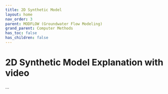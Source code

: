 ```yaml
---
title: 2D Synthetic Model
layout: home
nav_order: 3
parent: MODFLOW (Groundwater Flow Modeling)
grand_parent: Computer Methods
has_toc: false
has_children: false
---
```


<script
  src="https://cdn.mathjax.org/mathjax/latest/MathJax.js?config=TeX-AMS-MML_HTMLorMML"
  type="text/javascript">
</script>

# 2D Synthetic Model Explanation with video

...
